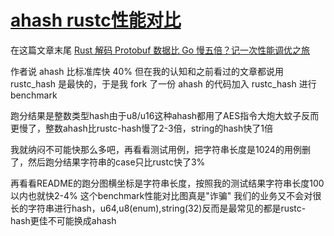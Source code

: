 # [ahash rustc性能对比](/2024/04/ahash_vs_rustc_hash.md)

在这篇文章末尾 [Rust 解码 Protobuf 数据比 Go 慢五倍？记一次性能调优之旅](https://mp.weixin.qq.com/s/eYWwBS979K6xFWOPM5DX-w)

作者说 ahash 比标准库快 40% 但在我的认知和之前看过的文章都说用 rustc_hash 是最快的，于是我 fork 了一份 ahash 的代码加入 rustc_hash 进行 benchmark

跑分结果是整数类型hash由于u8/u16这种ahash都用了AES指令大炮大蚊子反而更慢了，整数ahash比rustc-hash慢了2-3倍，string的hash快了1倍

我就纳闷不可能快那么多吧，再看看测试用例，把字符串长度是1024的用例删了，然后跑分结果字符串的case只比rustc快了3%

再看看README的跑分图横坐标是字符串长度，按照我的测试结果字符串长度100以内也就快2-4% 这个benchmark性能对比图真是"诈骗" 我们的业务又不会对很长的字符串进行hash，u64,u8(enum),string(32)反而是最常见的都是rustc-hash更佳不可能换成ahash
